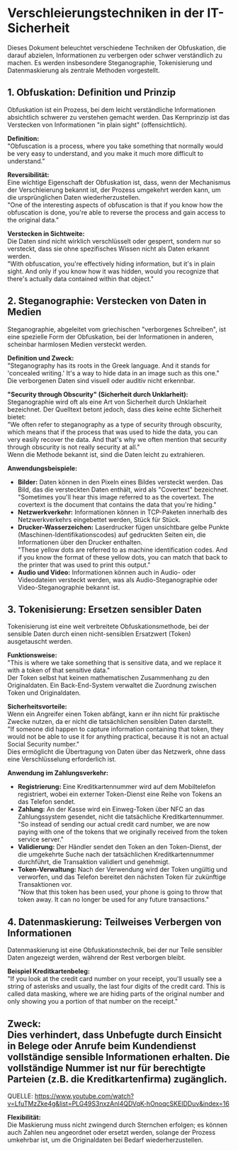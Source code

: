 # Verschleierungstechniken in der IT-Sicherheit

Dieses Dokument beleuchtet verschiedene Techniken der Obfuskation, die darauf abzielen, Informationen zu verbergen oder schwer verständlich zu machen. Es werden insbesondere Steganographie, Tokenisierung und Datenmaskierung als zentrale Methoden vorgestellt.

## 1. Obfuskation: Definition und Prinzip

Obfuskation ist ein Prozess, bei dem leicht verständliche Informationen absichtlich schwerer zu verstehen gemacht werden. Das Kernprinzip ist das Verstecken von Informationen "in plain sight" (offensichtlich).

**Definition:**  
"Obfuscation is a process, where you take something that normally would be very easy to understand, and you make it much more difficult to understand."

**Reversibilität:**  
Eine wichtige Eigenschaft der Obfuskation ist, dass, wenn der Mechanismus der Verschleierung bekannt ist, der Prozess umgekehrt werden kann, um die ursprünglichen Daten wiederherzustellen.  
"One of the interesting aspects of obfuscation is that if you know how the obfuscation is done, you're able to reverse the process and gain access to the original data."

**Verstecken in Sichtweite:**  
Die Daten sind nicht wirklich verschlüsselt oder gesperrt, sondern nur so versteckt, dass sie ohne spezifisches Wissen nicht als Daten erkannt werden.  
"With obfuscation, you're effectively hiding information, but it's in plain sight. And only if you know how it was hidden, would you recognize that there's actually data contained within that object."

## 2. Steganographie: Verstecken von Daten in Medien

Steganographie, abgeleitet vom griechischen "verborgenes Schreiben", ist eine spezielle Form der Obfuskation, bei der Informationen in anderen, scheinbar harmlosen Medien versteckt werden.

**Definition und Zweck:**  
"Steganography has its roots in the Greek language. And it stands for 'concealed writing.' It's a way to hide data in an image such as this one."  
Die verborgenen Daten sind visuell oder auditiv nicht erkennbar.

**"Security through Obscurity" (Sicherheit durch Unklarheit):**  
Steganographie wird oft als eine Art von Sicherheit durch Unklarheit bezeichnet. Der Quelltext betont jedoch, dass dies keine echte Sicherheit bietet:  
"We often refer to steganography as a type of security through obscurity, which means that if the process that was used to hide the data, you can very easily recover the data. And that's why we often mention that security through obscurity is not really security at all."  
Wenn die Methode bekannt ist, sind die Daten leicht zu extrahieren.

**Anwendungsbeispiele:**
- **Bilder:** Daten können in den Pixeln eines Bildes versteckt werden. Das Bild, das die versteckten Daten enthält, wird als "Covertext" bezeichnet.  
  "Sometimes you'll hear this image referred to as the covertext. The covertext is the document that contains the data that you're hiding."
- **Netzwerkverkehr:** Informationen können in TCP-Paketen innerhalb des Netzwerkverkehrs eingebettet werden, Stück für Stück.
- **Drucker-Wasserzeichen:** Laserdrucker fügen unsichtbare gelbe Punkte (Maschinen-Identifikationscodes) auf gedruckten Seiten ein, die Informationen über den Drucker enthalten.  
  "These yellow dots are referred to as machine identification codes. And if you know the format of these yellow dots, you can match that back to the printer that was used to print this output."
- **Audio und Video:** Informationen können auch in Audio- oder Videodateien versteckt werden, was als Audio-Steganographie oder Video-Steganographie bekannt ist.

## 3. Tokenisierung: Ersetzen sensibler Daten

Tokenisierung ist eine weit verbreitete Obfuskationsmethode, bei der sensible Daten durch einen nicht-sensiblen Ersatzwert (Token) ausgetauscht werden.

**Funktionsweise:**  
"This is where we take something that is sensitive data, and we replace it with a token of that sensitive data."  
Der Token selbst hat keinen mathematischen Zusammenhang zu den Originaldaten. Ein Back-End-System verwaltet die Zuordnung zwischen Token und Originaldaten.

**Sicherheitsvorteile:**  
Wenn ein Angreifer einen Token abfängt, kann er ihn nicht für praktische Zwecke nutzen, da er nicht die tatsächlichen sensiblen Daten darstellt.  
"If someone did happen to capture information containing that token, they would not be able to use it for anything practical, because it is not an actual Social Security number."  
Dies ermöglicht die Übertragung von Daten über das Netzwerk, ohne dass eine Verschlüsselung erforderlich ist.

**Anwendung im Zahlungsverkehr:**
- **Registrierung:** Eine Kreditkartennummer wird auf dem Mobiltelefon registriert, wobei ein externer Token-Dienst eine Reihe von Tokens an das Telefon sendet.
- **Zahlung:** An der Kasse wird ein Einweg-Token über NFC an das Zahlungssystem gesendet, nicht die tatsächliche Kreditkartennummer.  
  "So instead of sending our actual credit card number, we are now paying with one of the tokens that we originally received from the token service server."
- **Validierung:** Der Händler sendet den Token an den Token-Dienst, der die umgekehrte Suche nach der tatsächlichen Kreditkartennummer durchführt, die Transaktion validiert und genehmigt.
- **Token-Verwaltung:** Nach der Verwendung wird der Token ungültig und verworfen, und das Telefon bereitet den nächsten Token für zukünftige Transaktionen vor.  
  "Now that this token has been used, your phone is going to throw that token away. It can no longer be used for any future transactions."

## 4. Datenmaskierung: Teilweises Verbergen von Informationen

Datenmaskierung ist eine Obfuskationstechnik, bei der nur Teile sensibler Daten angezeigt werden, während der Rest verborgen bleibt.

**Beispiel Kreditkartenbeleg:**  
"If you look at the credit card number on your receipt, you'll usually see a string of asterisks and usually, the last four digits of the credit card. This is called data masking, where we are hiding parts of the original number and only showing you a portion of that number on the receipt."

**Zweck:**  
Dies verhindert, dass Unbefugte durch Einsicht in Belege oder Anrufe beim Kundendienst vollständige sensible Informationen erhalten. Die vollständige Nummer ist nur für berechtigte Parteien (z.B. die Kreditkartenfirma) zugänglich.
---
QUELLE: https://www.youtube.com/watch?v=LfuTMzZke4g&list=PLG49S3nxzAnl4QDVqK-hOnoqcSKEIDDuv&index=16

**Flexibilität:**  
Die Maskierung muss nicht zwingend durch Sternchen erfolgen; es können auch Zahlen neu angeordnet oder ersetzt werden, solange der Prozess umkehrbar ist, um die Originaldaten bei Bedarf wiederherzustellen.
